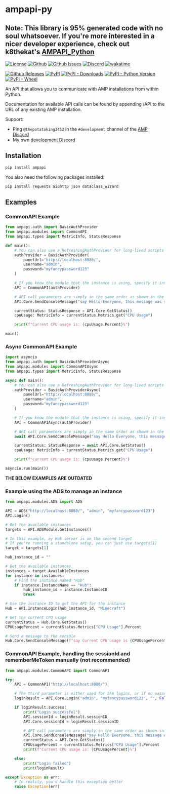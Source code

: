 # ampapi-py

## Note: This library is 95% generated code with no soul whatsoever. If you're more interested in a nicer developer experience, check out k8thekat's [AMPAPI_Python](<https://github.com/k8thekat/AMPAPI_Python>)

[![License](https://img.shields.io/github/license/p0t4t0sandwich/ampapi?color=blue)](https://img.shields.io/github/downloads/p0t4t0sandwich/ampapi/LICENSE.md)
[![Github](https://img.shields.io/github/stars/p0t4t0sandwich/ampapi)](https://github.com/p0t4t0sandwich/ampapi)
[![Github Issues](https://img.shields.io/github/issues/p0t4t0sandwich/ampapi?label=Issues)](https://github.com/p0t4t0sandwich/ampapi/issues)
[![Discord](https://img.shields.io/discord/1067482396246683708?color=7289da&logo=discord&logoColor=white)](https://discord.neuralnexus.dev)
[![wakatime](https://wakatime.com/badge/github/p0t4t0sandwich/ampapi.svg)](https://wakatime.com/badge/github/p0t4t0sandwich/ampapi)

[![Github Releases](https://img.shields.io/github/downloads/p0t4t0sandwich/ampapi/total?label=Github&logo=github&color=181717)](https://github.com/p0t4t0sandwich/ampapi/releases)
[![PyPI](https://img.shields.io/pypi/v/ampapi?label=PyPI&logo=pypi&color=3775A9)](https://pypi.org/project/ampapi/)
[![PyPI - Downloads](https://img.shields.io/pypi/dm/ampapi?label=PyPI%20Downloads&logo=pypi&color=3775A9)](https://pypi.org/project/ampapi/)
[![PyPI - Python Version](https://img.shields.io/pypi/pyversions/ampapi?label=Python&logo=python&color=3775A9)](https://pypi.org/project/ampapi/)
[![PyPI - Wheel](https://img.shields.io/pypi/wheel/ampapi?label=Wheel&logo=python&color=3775A9)](https://pypi.org/project/ampapi/)

An API that allows you to communicate with AMP installations from within Python.

Documentation for available API calls can be found by appending /API to the URL of any existing AMP installation.

Support:

- Ping `@thepotatoking3452` in the `#development` channel of the [AMP Discord](https://discord.gg/cubecoders)
- My own [development Discord](https://discord.neuralnexus.dev/)

## Installation

```bash
pip install ampapi
```

You also need the following packages installed:

```bash
pip install requests aiohttp json dataclass_wizard
```

## Examples

### CommonAPI Example

```python
from ampapi.auth import BasicAuthProvider
from ampapi.modules import CommonAPI
from ampapi.types import MetricInfo, StatusResponse

def main():
    # You can also use a RefreshingAuthProvider for long-lived scripts
    authProvider = BasicAuthProvider(
        panelUrl="http://localhost:8080/",
        username="admin",
        password="myfancypassword123"
    )

    # If you know the module that the instance is using, specify it instead of CommonAPI
    API = CommonAPI(authProvider)

    # API call parameters are simply in the same order as shown in the documentation.
    API.Core.SendConsoleMessage("say Hello Everyone, this message was sent from the Python API!")

    currentStatus: StatusResponse = API.Core.GetStatus()
    cpuUsage: MetricInfo = currentStatus.Metrics.get("CPU Usage")

    print(f"Current CPU usage is: {cpuUsage.Percent}%")

main()
```

### Async CommonAPI Example

```python
import asyncio
from ampapi.auth import BasicAuthProviderAsync
from ampapi.modules import CommonAPIAsync
from ampapi.types import MetricInfo, StatusResponse

async def main():
    # You can also use a RefreshingAuthProvider for long-lived scripts
    authProvider = BasicAuthProviderAsync(
        panelUrl="http://localhost:8080/",
        username="admin",
        password="myfancypassword123"
    )

    # If you know the module that the instance is using, specify it instead of CommonAPI
    API = CommonAPIAsync(authProvider)

    # API call parameters are simply in the same order as shown in the documentation.
    await API.Core.SendConsoleMessage("say Hello Everyone, this message was sent from the Python API!")

    currentStatus: StatusResponse = await API.Core.GetStatus()
    cpuUsage: MetricInfo = currentStatus.Metrics.get("CPU Usage")

    print(f"Current CPU usage is: {cpuUsage.Percent}%")

asyncio.run(main())
```

**THE BELOW EXAMPLES ARE OUTDATED**

### Example using the ADS to manage an instance

```python
from ampapi.modules.ADS import ADS

API = ADS("http://localhost:8080/", "admin", "myfancypassword123")
API.Login()

# Get the available instances
targets = API.ADSModule.GetInstances()

# In this example, my Hub server is on the second target
# If you're running a standalone setup, you can just use targets[1]
target = targets[1]

hub_instance_id = ""

# Get the available instances
instances = target.AvailableInstances
for instance in instances:
    # Find the instance named "Hub"
    if instance.InstanceName == "Hub":
        hub_instance_id = instance.InstanceID
        break

# Use the instance ID to get the API for the instance
Hub = API.InstanceLogin(hub_instance_id, "Minecraft")

# Get the current CPU usage
currentStatus = Hub.Core.GetStatus()
CPUUsagePercent = currentStatus.Metrics["CPU Usage"].Percent

# Send a message to the console
Hub.Core.SendConsoleMessage(f"say Current CPU usage is {CPUUsagePercent}%")
```

### CommonAPI Example, handling the sessionId and rememberMeToken manually (not recommended)

```python
from ampapi.modules.CommonAPI import CommonAPI

try:
    API = CommonAPI("http://localhost:8080/")

    # The third parameter is either used for 2FA logins, or if no password is specified to use a remembered token from a previous login, or a service login token.
    loginResult = API.Core.Login("admin", "myfancypassword123", "", False)

    if loginResult.success:
        print("Login successful")
        API.sessionId = loginResult.sessionID
        API.Core.sessionId = loginResult.sessionID

        # API call parameters are simply in the same order as shown in the documentation.
        API.Core.SendConsoleMessage("say Hello Everyone, this message was sent from the Python API!")
        currentStatus = API.Core.GetStatus()
        CPUUsagePercent = currentStatus.Metrics["CPU Usage"].Percent
        print(f"Current CPU usage is: {CPUUsagePercent}%")

    else:
        print("Login failed")
        print(loginResult)

except Exception as err:
    # In reality, you'd handle this exception better
    raise Exception(err)
```
